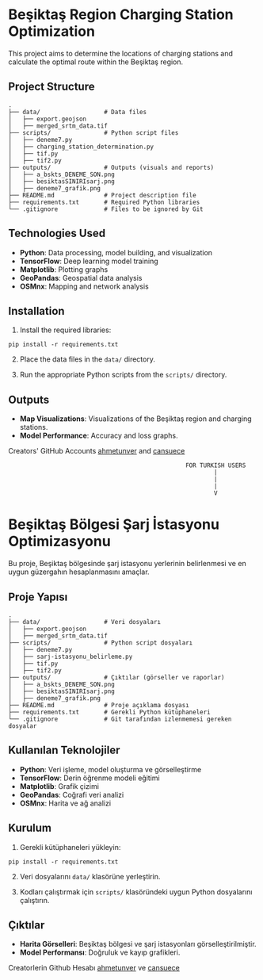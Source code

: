 # Beşiktaş Region Charging Station Optimization

This project aims to determine the locations of charging stations and calculate the optimal route within the Beşiktaş region.

## Project Structure

```
.
├── data/                  # Data files
│   ├── export.geojson
│   ├── merged_srtm_data.tif
├── scripts/               # Python script files
│   ├── deneme7.py
│   ├── charging_station_determination.py
│   ├── tif.py
│   ├── tif2.py
├── outputs/               # Outputs (visuals and reports)
│   ├── a_bskts_DENEME_SON.png
│   ├── besiktasSINIRIsarj.png
│   ├── deneme7_grafik.png
├── README.md              # Project description file
├── requirements.txt       # Required Python libraries
└── .gitignore             # Files to be ignored by Git
```

## Technologies Used

- **Python**: Data processing, model building, and visualization
- **TensorFlow**: Deep learning model training
- **Matplotlib**: Plotting graphs
- **GeoPandas**: Geospatial data analysis
- **OSMnx**: Mapping and network analysis

## Installation

1. Install the required libraries:

```
pip install -r requirements.txt
```

2. Place the data files in the `data/` directory.

3. Run the appropriate Python scripts from the `scripts/` directory.

## Outputs

- **Map Visualizations**: Visualizations of the Beşiktaş region and charging stations.
- **Model Performance**: Accuracy and loss graphs.

Creators' GitHub Accounts
[ahmetunver](https://github.com/ahmetunver)
and
[cansuece](https://github.com/cansuece)





                                                      FOR TURKISH USERS
                                                              |
                                                              |
                                                              |
                                                              V





# Beşiktaş Bölgesi Şarj İstasyonu Optimizasyonu

Bu proje, Beşiktaş bölgesinde şarj istasyonu yerlerinin belirlenmesi ve en uygun güzergahın hesaplanmasını amaçlar.

## Proje Yapısı

```
.
├── data/                  # Veri dosyaları
│   ├── export.geojson
│   ├── merged_srtm_data.tif
├── scripts/               # Python script dosyaları
│   ├── deneme7.py
│   ├── sarj-istasyonu_belirleme.py
│   ├── tif.py
│   ├── tif2.py
├── outputs/               # Çıktılar (görseller ve raporlar)
│   ├── a_bskts_DENEME_SON.png
│   ├── besiktasSINIRIsarj.png
│   ├── deneme7_grafik.png
├── README.md              # Proje açıklama dosyası
├── requirements.txt       # Gerekli Python kütüphaneleri
└── .gitignore             # Git tarafından izlenmemesi gereken dosyalar
```

## Kullanılan Teknolojiler

- **Python**: Veri işleme, model oluşturma ve görselleştirme
- **TensorFlow**: Derin öğrenme modeli eğitimi
- **Matplotlib**: Grafik çizimi
- **GeoPandas**: Coğrafi veri analizi
- **OSMnx**: Harita ve ağ analizi

## Kurulum

1. Gerekli kütüphaneleri yükleyin:

```
pip install -r requirements.txt
```

2. Veri dosyalarını `data/` klasörüne yerleştirin.

3. Kodları çalıştırmak için `scripts/` klasöründeki uygun Python dosyalarını çalıştırın.

## Çıktılar

- **Harita Görselleri**: Beşiktaş bölgesi ve şarj istasyonları görselleştirilmiştir.
- **Model Performansı**: Doğruluk ve kayıp grafikleri.

Creatorlerin Github Hesabı
[ahmetunver](https://github.com/ahmetunver)
ve
[cansuece](https://github.com/cansuece)

